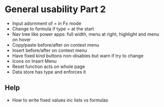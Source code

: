 General usability Part 2
========================

- Input adornment of = in Fx mode
- Change to formula if type = at the start
- Nav tree like power apps:  full width, menu at right, highlight and menu on hover
- Copy/paste before/after on context menu
- Insert before/after on context menu
- Have fixed kind buttons non-disables but warn if try to change
- Icons on Insert Menu
- Reset function acts on whole page
- Data store has type and enforces it

Help
----

- How to write fixed values inc lists vs formulas